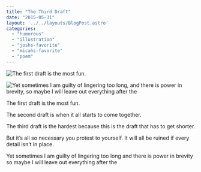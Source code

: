 ```yaml
---
title: "The Third Draft"
date: "2015-05-31"
layout: '../../layouts/BlogPost.astro'
categories: 
  - "humorous"
  - "illustration"
  - "joshs-favorite"
  - "micahs-favorite"
  - "poem"
---
```


![The first draft is the most fun.](/assets/images/Week-25-a.jpg)

![Yet sometimes I am guilty of lingering too long, and there is power in brevity, so maybe I will leave out everything after the](/assets/images/Week-25-e.jpg)

The first draft is the most fun.

The second draft is when it all starts to come together.

The third draft is the hardest because this is the draft that has to get shorter.

But it’s all so necessary you protest to yourself. It will all be ruined if every detail isn’t in place.

Yet sometimes I am guilty of lingering too long and there is power in brevity so maybe I will leave out everything after the
